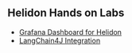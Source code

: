 ## Helidon Hands on Labs

* [Grafana Dashboard for Helidon](grafana/README.md)
* [LangChain4J Integration](langchain4j/README.md)
